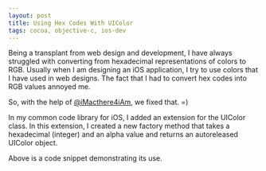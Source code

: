 ```yaml
---
layout: post
title: Using Hex Codes With UIColor
tags: cocoa, objective-c, ios-dev
---
```

Being a transplant from web design and development, I have always struggled with converting from hexadecimal representations of colors to RGB.  Usually when I am designing an iOS application, I try to use colors that I have used in web designs.  The fact that I had to convert hex codes into RGB values annoyed me.

So, with the help of [@iMacthere4iAm](http://twitter.com/iMacthere4iAm), we fixed that. =)

In my common code library for iOS, I added an extension for the UIColor class.  In this extension, I created a new factory method that takes a hexadecimal (integer) and an alpha value and returns an autoreleased UIColor object.

<script src="https://gist.github.com/911015.js"> </script>

Above is a code snippet demonstrating its use.